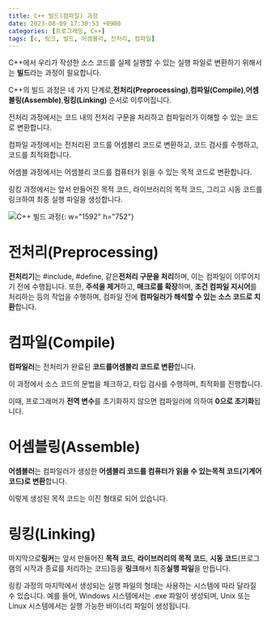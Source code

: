 ```yaml
---
title: C++ 빌드(컴파일) 과정
date: 2023-08-09 17:30:53 +0900
categories: [프로그래밍, C++]
tags: [c, 링크, 빌드, 어셈블리, 전처리, 컴파일]
---
```


C++에서 우리가 작성한 소스 코드를 실제 실행할 수 있는 실행 파일로 변환하기 위해서는 **빌드**라는 과정이 필요합니다.

C++의 빌드 과정은 네 가지 단계로,<span class="font_highlight">**전처리(Preprocessing)**</span>,<span class="font_highlight">**컴파일(Compile)**</span>,<span class="font_highlight">**어셈블링(Assemble)**</span>,<span class="font_highlight">**링킹(Linking)**</span> 순서로 이루어집니다.

전처리 과정에서는 코드 내의 전처리 구문을 처리하고 컴파일러가 이해할 수 있는 코드로 변환합니다.

컴파일 과정에서는 전처리된 코드를 어셈블리 코드로 변환하고, 코드 검사를 수행하고, 코드를 최적화합니다.

어셈블 과정에서는 어셈블리 코드를 컴퓨터가 읽을 수 있는 목적 코드로 변환합니다.

링킹 과정에서는 앞서 만들어진 목적 코드, 라이브러리의 목적 코드, 그리고 시동 코드를 링크하여 최종 실행 파일을 생성합니다.

![C++ 빌드 과정](https://i.postimg.cc/xTFL8kdp/C.png){: w="1592" h="752"}


# 전처리(**Preprocessing)**

<span class="keyword">**전처리기**</span>는 #include, #define, 같은<span class="font_highlight">**전처리 구문을 처리**</span>하며, 이는 컴파일이 이루어지기 전에 수행됩니다. 또한, **주석을 제거**하고, **매크로를 확장**하며, **조건 컴파일 지시어**를 처리하는 등의 작업을 수행하며, 컴파일 전에 **컴파일러가 해석할 수 있는 소스 코드로 치환**합니다.

# 컴파일(**Compile)**

<span class="keyword">**컴파일러**</span>는 전처리가 완료된 **코드를<span class="font_highlight">어셈블리 코드</span>로 변환**합니다.

이 과정에서 소스 코드의 문법을 체크하고, 타입 검사를 수행하며, 최적화를 진행합니다.

이때, 프로그래머가 **전역 변수**를 초기화하지 않으면 컴파일러에 의하여 **0으로 초기화**됩니다.

# 어셈블링(**Assemble)**

<span class="keyword">**어셈블러**</span>는 컴파일러가 생성한 **어셈블리 코드를 컴퓨터가 읽을 수 있는<span class="font_highlight">목적 코드(기계어 코드)</span>로 변환**합니다.

이렇게 생성된 목적 코드는 이진 형태로 되어 있습니다.

# 링킹(**Linking**)

마지막으로<span class="keyword">**링커**</span>는 앞서 만들어진 **목적 코드**, **라이브러리의 목적 코드**, **시동 코드**(프로그램의 시작과 종료를 처리하는 코드)등을 **링크**해서 최종<span class="font_highlight">**실행 파일**</span>을 만듭니다.

링킹 과정의 마지막에서 생성되는 실행 파일의 형태는 사용하는 시스템에 따라 달라질 수 있습니다. 예를 들어, Windows 시스템에서는 .exe 파일이 생성되며, Unix 또는 Linux 시스템에서는 실행 가능한 바이너리 파일이 생성됩니다.